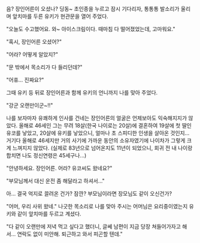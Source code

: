 음? 장인어른이 오셨나? 
딩동~ 
초인종을 누르고 잠시 기다리자, 통통통 발소리가 울리며 앞치마를 두른 유키가 현관문을 열어 주었다. 

"오늘도 수고했어요. 와~ 아이스크림이다. 때마침 다 떨어졌었는데, 고마워요." 

"혹시, 장인어른 오셨어?" 

"어라? 어떻게 알았지?" 

"문 밖에서 목소리가 다 들리던데?" 

"어휴... 진짜요?" 

그때 유키 등 뒤로 장인어른과 함께 유키의 언니까지 나를 맞아 주었다. 

"강군 오랜만이군~!!" 

나를 보자마자 유쾌하게 인사를 건네는 장인어른의 얼굴은 언제보아도 익숙해지지가 않았다. 
올해로 46세인 그는 무려 18살(한국 나이로는 20살)에 결혼하여 19살에 첫 딸인 유코를 낳았고, 20살에 유키를 낳았으니, 얼마나 초 스피디한 인생을 살아온 것인지... 
거기다 올해로 46세지만 거의 사기에 가까운 동안의 소유자였기에 나이차가 그렇게 크게 느껴지지 않았다. (실제로 83년으로 넘어온지도 11년이 되었으니, 회귀 전 내 나이랑 합치면 나도 정신연령은 45세구나...) 

"안녕하세요. 장인어른. 어라? 유코씨도 왔네요?" 

"부모님께서 대신 운전 좀 해달라고 하셔서..." 

아... 결국 억지로 끌려온 건가? 
잠깐? 부모님이라면 장모님도 같이 오신건가? 

"어머, 우리 사위 왔네." 
나긋한 목소리로 나를 맞아 주시는 어머님은 요리중이였는지 유키와 같이 앞치마를 두르고 계셨다. 

"다 같이 오랜만에 저녁 먹고 싶다고 했더니, 글쎄 남편이 지금 당장 쳐들어가자고 해서... 연락도 없이 미안해. 퇴근하고 와서 피곤할 텐데." 